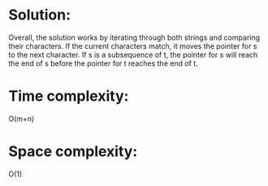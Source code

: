 # Solution:
Overall, the solution works by iterating through both strings and comparing their characters.
If the current characters match, it moves the pointer for s to the next character. If s is a
subsequence of t, the pointer for s will reach the end of s before the pointer for t reaches 
the end of t.

# Time complexity:
O(m+n)

# Space complexity:
O(1)